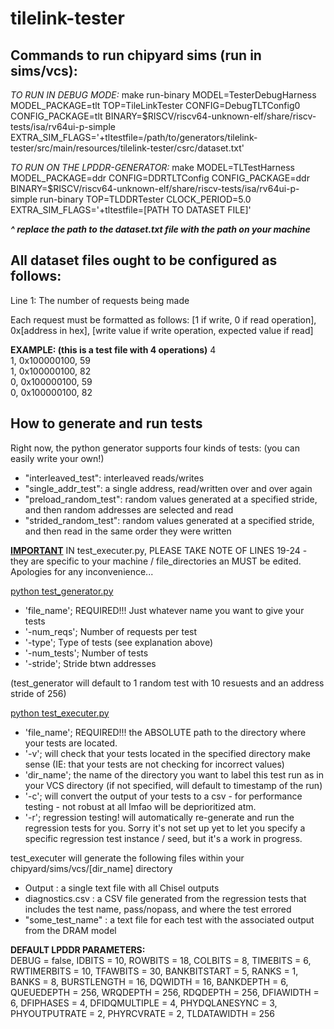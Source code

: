 # tilelink-tester

## Commands to run chipyard sims (run in sims/vcs):

_TO RUN IN DEBUG MODE:_
make run-binary MODEL=TesterDebugHarness MODEL\_PACKAGE=tlt TOP=TileLinkTester CONFIG=DebugTLTConfig0 CONFIG\_PACKAGE=tlt BINARY=$RISCV/riscv64-unknown-elf/share/riscv-tests/isa/rv64ui-p-simple EXTRA\_SIM\_FLAGS='+tltestfile=/path/to/generators/tilelink-tester/src/main/resources/tilelink-tester/csrc/dataset.txt'

_TO RUN ON THE LPDDR-GENERATOR:_
make MODEL=TLTestHarness MODEL_PACKAGE=ddr CONFIG=DDRTLTConfig CONFIG_PACKAGE=ddr BINARY=$RISCV/riscv64-unknown-elf/share/riscv-tests/isa/rv64ui-p-simple run-binary TOP=TLDDRTester CLOCK_PERIOD=5.0 EXTRA_SIM_FLAGS='+tltestfile=[PATH TO DATASET FILE]'

***^ replace the path to the dataset.txt file with the path on your machine***

## All dataset files ought to be configured as follows:

Line 1: The number of requests being made

Each request must be formatted as follows:
[1 if write, 0 if read operation], 0x[address in hex], [write value if write operation, expected value if read]

**EXAMPLE: (this is a test file with 4 operations)**
4<br>
1, 0x100000100, 59<br>
1, 0x100000100, 82<br>
0, 0x100000100, 59<br>
0, 0x100000100, 82<br>

## How to generate and run tests

Right now, the python generator supports four kinds of tests: (you can easily write your own!)
- "interleaved_test": interleaved reads/writes
- "single_addr_test": a single address, read/written over and over again
- "preload_random_test": random values generated at a specified stride, and then random addresses are selected and read 
- "strided_random_test": random values generated at a specified stride, and then read in the same order they were written

<u>__IMPORTANT__</u>
IN test_executer.py, PLEASE TAKE NOTE OF LINES 19-24 - they are specific to your machine / file_directories an MUST be edited. Apologies for any inconvenience...

<u>python test_generator.py</u>
- 'file_name'; REQUIRED!!! Just whatever name you want to give your tests
- '-num_reqs'; Number of requests per test
- '-type'; Type of tests (see explanation above)
- '-num_tests'; Number of tests
- '-stride'; Stride btwn addresses

(test_generator will default to 1 random test with 10 resuests and an address stride of 256)

<u>python test_executer.py</u>
- 'file_name'; REQUIRED!!! the ABSOLUTE path to the directory where your tests are located. 
- '-v'; will check that your tests located in the specified directory make sense (IE: that your tests are not checking for incorrect values)
- 'dir_name'; the name of the directory you want to label this test run as in your VCS directory (if not specified, will default to timestamp of the run)
- '-c'; will convert the output of your tests to a csv - for performance testing - not robust at all lmfao will be deprioritized atm.
- '-r'; regression testing! will automatically re-generate and run the regression tests for you. Sorry it's not set up yet to let you specify a specific regression test instance / seed, but it's a work in progress.

test_executer will generate the following files within your chipyard/sims/vcs/[dir_name] directory
- Output : a single text file with all Chisel outputs
- diagnostics.csv : a CSV file generated from the regression tests that includes the test name, pass/nopass, and where the test errored
- "some_test_name" : a text file for each test with the associated output from the DRAM model

__DEFAULT LPDDR PARAMETERS:__<br>
DEBUG = false, IDBITS = 10, ROWBITS = 18,  COLBITS = 8, 
TIMEBITS = 6, RWTIMERBITS = 10, TFAWBITS = 30, BANKBITSTART = 5,
RANKS = 1, BANKS = 8, BURSTLENGTH = 16, DQWIDTH = 16,
BANKDEPTH = 6, QUEUEDEPTH = 256, WRQDEPTH = 256, RDQDEPTH = 256, 
DFIAWIDTH = 6, DFIPHASES = 4, DFIDQMULTIPLE = 4, PHYDQLANESYNC = 3,
PHYOUTPUTRATE = 2, PHYRCVRATE = 2, TLDATAWIDTH = 256